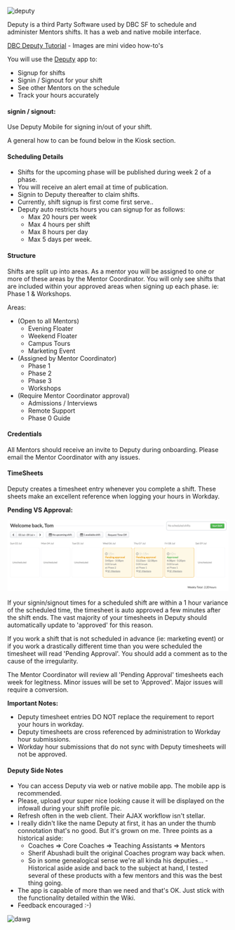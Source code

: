 ![deputy](http://www2.pcmag.com/media/images/493938-deputy-logo.jpg?thumb=y)

Deputy is a third Party Software used by DBC SF to schedule and administer Mentors shifts. It has a web and native mobile interface.

[DBC Deputy Tutorial](https://github.com/jbomotti/deputy_docs) - Images are mini video how-to's

You will use the [Deputy](https://sfmentors.na.deputy.com) app to:
  - Signup for shifts
  - Signin / Signout for your shift
  - See other Mentors on the schedule
  - Track your hours accurately

#### signin / signout:

Use Deputy Mobile for signing in/out of your shift.

A general how to can be found below in the Kiosk section.

#### Scheduling Details

  - Shifts for the upcoming phase will be published during week 2 of a phase.
  - You will receive an alert email at time of publication.
  - Signin to Deputy thereafter to claim shifts.
  - Currently, shift signup is first come first serve..
  - Deputy auto restricts hours you can signup for as follows:
    - Max 20 hours per week
    - Max 4 hours per shift
    - Max 8 hours per day
    - Max 5 days per week.

#### Structure

Shifts are split up into areas. As a mentor you will be assigned to one or more of these areas by the Mentor Coordinator. You will only see shifts that are included within your approved areas when signing up each phase. ie: Phase 1 & Workshops.

Areas:
  - (Open to all Mentors)
    - Evening Floater
    - Weekend Floater
    - Campus Tours
    - Marketing Event
  - (Assigned by Mentor Coordinator)
    - Phase 1
    - Phase 2
    - Phase 3
    - Workshops
  - (Require Mentor Coordinator approval)
    - Admissions / Interviews
    - Remote Support
    - Phase 0 Guide

#### Credentials

All Mentors should receive an invite to Deputy during onboarding. Please email the Mentor Coordinator with any issues.

#### TimeSheets

Deputy creates a timesheet entry whenever you complete a shift.
These sheets make an excellent reference when logging your hours in Workday.

**Pending VS Approval:**

![timesheets](images/deputy-timesheets.png)

If your signin/signout times for a scheduled shift are within a 1 hour variance of the scheduled time, the timesheet is auto approved a few minutes after the shift ends. The vast majority of your timesheets in Deputy should automatically update to 'approved' for this reason.

If you work a shift that is not scheduled in advance (ie: marketing event) or if you work a drastically different time than you were scheduled the timesheet will read 'Pending Approval'. You should add a comment as to the cause of the irregularity.

The Mentor Coordinator will review all 'Pending Approval' timesheets each week for legitness. Minor issues will be set to 'Approved'. Major issues will require a conversion.

**Important Notes:**
- Deputy timesheet entries DO NOT replace the requirement to report your hours in workday.
- Deputy timesheets are cross referenced by administration to Workday hour submissions.
- Workday hour submissions that do not sync with Deputy timesheets will not be approved.

#### Deputy Side Notes

- You can access Deputy via web or native mobile app. The mobile app is recommended.
- Please, upload your super nice looking cause it will be displayed on the infowall during your shift profile pic.
- Refresh often in the web client. Their AJAX workflow isn't stellar.
- I really didn't like the name Deputy at first, it has an under the thumb connotation that's no good. But it's grown on me. Three points as a historical aside:
  - Coaches => Core Coaches => Teaching Assistants => Mentors
  - Sherif Abushadi built the original Coaches program way back when.
  - So in some genealogical sense we're all kinda his deputies...
-Historical aside aside and back to the subject at hand, I tested several of these products with a few mentors and this was the best thing going.
- The app is capable of more than we need and that's OK. Just stick with the functionality detailed within the Wiki.
- Feedback encouraged :-)

![dawg](https://pbs.twimg.com/profile_images/532612904197951489/0tsh5l5H.jpeg)

